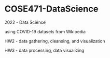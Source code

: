 # COSE471-DataScience
2022 - Data Science

using COVID-19 datasets from Wikipedia

HW2 - data gathering, cleansing, and visualization

HW3 - data processing, data visualizing
